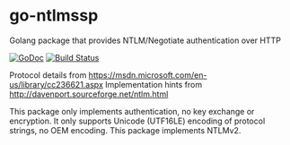 # go-ntlmssp
Golang package that provides NTLM/Negotiate authentication over HTTP

[![GoDoc](https://godoc.org/github.com/azure/go-ntlmssp?status.svg)](https://godoc.org/github.com/azure/go-ntlmssp) [![Build Status](https://travis-ci.org/azure/go-ntlmssp.svg?branch=dev)](https://travis-ci.org/azure/go-ntlmssp)

Protocol details from https://msdn.microsoft.com/en-us/library/cc236621.aspx
Implementation hints from http://davenport.sourceforge.net/ntlm.html

This package only implements authentication, no key exchange or encryption. It
only supports Unicode (UTF16LE) encoding of protocol strings, no OEM encoding.
This package implements NTLMv2.
